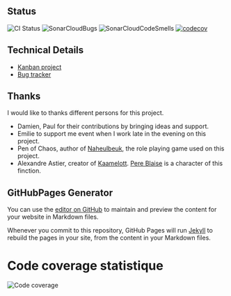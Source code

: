 ## Status
![CI Status](https://travis-ci.org/nogebour/PereBlaiseBot.svg?branch=master)
![SonarCloudBugs](https://sonarcloud.io/api/project_badges/measure?project=pereBlaise&metric=bugs)
![SonarCloudCodeSmells](https://sonarcloud.io/api/project_badges/measure?project=pereBlaise&metric=code_smells)
[![codecov](https://codecov.io/gh/nogebour/PereBlaiseBot/branch/master/graph/badge.svg)](https://codecov.io/gh/nogebour/PereBlaiseBot)
## Technical Details
- [Kanban project](https://github.com/nogebour/PereBlaiseBot/projects/1)
- [Bug tracker](https://github.com/nogebour/PereBlaiseBot/issues)

## Thanks
I would like to thanks different persons for this project.
- Damien, Paul for their contributions by bringing ideas and support.
- Emilie to support me event when I work late in the evening on this project.
- Pen of Chaos, author of [Naheulbeuk](https://www.naheulbeuk.com), the role playing game used on this project.
- Alexandre Astier, creator of [Kaamelott](https://en.wikipedia.org/wiki/Kaamelott). [Pere Blaise](http://fr.kaamelott-officiel.wikia.com/wiki/P%C3%A8re_Blaise) is a character of this finction.

## GitHubPages Generator

You can use the [editor on GitHub](https://github.com/nogebour/PereBlaiseBot/edit/master/README.md) to maintain and preview the content for your website in Markdown files.

Whenever you commit to this repository, GitHub Pages will run [Jekyll](https://jekyllrb.com/) to rebuild the pages in your site, from the content in your Markdown files.

# Code coverage statistique 

![Code coverage](https://codecov.io/gh/nogebour/PereBlaiseBot/commit/61e7a1d2aca8513034debb68ca631556b8d3a152/graphs/sunburst.svg)